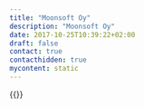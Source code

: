 ```yaml
---
title: "Moonsoft Oy"
description: "Moonsoft Oy"
date: 2017-10-25T10:39:22+02:00
draft: false
contact: true
contacthidden: true
mycontent: static
---
```

{{<partner-single
company="Moonsoft Oy"
type="si"
website="http://www.moonsoft.fi"
countrycode="FI"
city="Espoo"
description="Moonsoft Oy specializes in software sales and deployment for corporates, academic institutions and the public sector. Our customer base consists companies in Nordic and the Baltics. Our excellent ability to help the customer select the correct products and licensing for their organizations makes us stand out from the competition.Our core business is software sales from the world’s leading suppliers, but we also provide professional services, support and tools to help our customers properly manage the complete software lifecycle from start to finish"
siregion="emea"
level="basic"
logo="//images.ctfassets.net/vpidbgnakfvf/4bkMkqqthb1T4esG97nbnG/531df3120f7858bc2274e11165ef3f55/moonsoft_oy_logo.png">}}